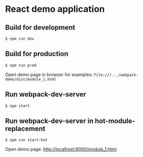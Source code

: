 # React demo application

## Build for development

    $ npm run dev 

## Build for production

    $ npm run prod 

Open demo page in browser for examples:
`file:///.../webpack-demo/dist/module_1.html` 


## Run webpack-dev-server

    $ npm start 


## Run webpack-dev-server in hot-module-replacement

    $ npm run start:hot

Open demo page: [http://localhost:9000/module_1.html](http://localhost:9000/module_1.html)
